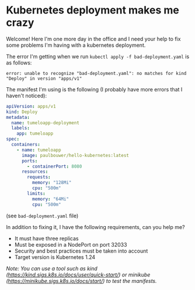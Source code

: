 # Kubernetes deployment makes me crazy

Welcome! Here I'm one more day in the office and I need your help to fix some problems I'm having with a kubernetes deployment.

The error I'm getting when we run `kubectl apply -f bad-deployment.yaml` is as follows:

```
error: unable to recognize "bad-deployment.yaml": no matches for kind "Deploy" in version "apps/v1"
```

The manifest I'm using is the following (I probably have more errors that I haven't noticed):

```yaml
apiVersion: apps/v1
kind: Deploy
metadata:
  name: tumeloapp-deployment
  labels:
    app: tumeloapp
spec:
  containers:
    - name: tumeloapp
      image: paulbouwer/hello-kubernetes:latest
      ports:
        - containerPort: 8080
      resources:
        requests:
          memory: "128Mi"
          cpu: "500m"
        limits:
          memory: "64Mi"
          cpu: "500m"
```

(see `bad-deployment.yaml` file)

In addition to fixing it, I have the following requirements, can you help me?

- It must have three replicas
- Must be exposed in a NodePort on port 32033
- Security and best practices must be taken into account
- Target version is Kubernetes 1.24

_Note: You can use a tool such as kind (https://kind.sigs.k8s.io/docs/user/quick-start/) or minikube (https://minikube.sigs.k8s.io/docs/start/) to test the manifests._
